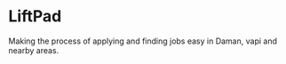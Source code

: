LiftPad
=======

Making the process of applying and finding jobs easy in Daman, vapi and nearby areas.


